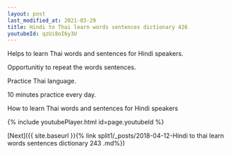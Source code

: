 ```yaml
---
layout: post
last_modified_at: 2021-03-29
title: Hindi to Thai learn words sentences dictionary 426 
youtubeId: qzUi8oI6y3U
---
```

 
 
Helps to learn Thai words and sentences for Hindi speakers.

Opportunitiy to repeat the words sentences. 

Practice Thai language. 
 
10 minutes practice every day. 
 
How to learn Thai words and sentences for Hindi speakers 
 
{% include youtubePlayer.html id=page.youtubeId %}
 
 
[Next]({{ site.baseurl }}{% link  split1/_posts/2018-04-12-Hindi to thai learn words sentences dictionary 243 .md%})
 
